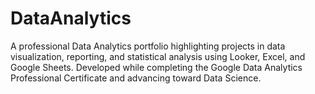 # DataAnalytics
A professional Data Analytics portfolio highlighting projects in data visualization, reporting, and statistical analysis using Looker, Excel, and Google Sheets. Developed while completing the Google Data Analytics Professional Certificate and advancing toward Data Science.
